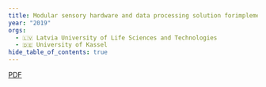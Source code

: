 ```yaml
---
title: Modular sensory hardware and data processing solution forimplementation of the precision beekeeping
year: "2019"
orgs:
  - 🇱🇻 Latvia University of Life Sciences and Technologies
  - 🇩🇪 University of Kassel
hide_table_of_contents: true
---
```


[PDF](pdfs/Vol17No2_Komasilovs.pdf)

